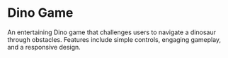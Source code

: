 # Dino Game

An entertaining Dino game that challenges users to navigate a dinosaur through obstacles. Features include simple controls, engaging gameplay, and a responsive design.
